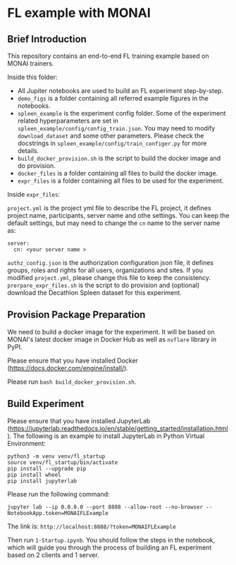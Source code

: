 # FL example with MONAI

## Brief Introduction

This repository contains an end-to-end FL training example based on MONAI trainers.

Inside this folder:
- All Jupiter notebooks are used to build an FL experiment step-by-step.
- `demo_figs` is a folder containing all referred example figures in the notebooks.
- `spleen_example` is the experiment config folder. Some of the experiment related hyperparameters are set in `spleen_example/config/config_train.json`. You
may need to modify `download_dataset` and some other parameters. Please check the docstrings in `spleen_example/config/train_configer.py` for more details.
- `build_docker_provision.sh` is the script to build the docker image and do provision.
- `docker_files` is a folder containing all files to build the docker image.
- `expr_files` is a folder containing all files to be used for the experiment.

Inside `expr_files`:

`project.yml` is the project yml file to describe the FL project, it defines project name, participants, server name and othe settings. You can keep the default settings, but may need to change the `cn` name to the server name as:
```
server:
  cn: <your server name >
```
`authz_config.json` is the authorization configuration json file, it defines groups, roles and rights for all users, organizations and sites. If you modified `project.yml`, please change this file to keep the consistency.
`prerpare_expr_files.sh` is the script to do provision and (optional) download the Decathlon Spleen dataset for this experiment.


## Provision Package Preparation

We need to build a docker image for the experiment. It will be based on MONAI's latest docker image in Docker Hub as well as `nvflare` library in PyPI.

Please ensure that you have installed Docker (https://docs.docker.com/engine/install/).

Please run `bash build_docker_provision.sh`.


## Build Experiment

Please ensure that you have installed JupyterLab (https://jupyterlab.readthedocs.io/en/stable/getting_started/installation.html). The following is an example to install JupyterLab in Python Virtual Environment:
```
python3 -m venv venv/fl_startup
source venv/fl_startup/bin/activate
pip install --upgrade pip
pip install wheel
pip install jupyterlab
```

Please run the following command:

`jupyter lab --ip 0.0.0.0 --port 8888 --allow-root --no-browser --NotebookApp.token=MONAIFLExample`

The link is: `http://localhost:8888/?token=MONAIFLExample`

Then run `1-Startup.ipynb`. You should follow the steps in the notebook, which will guide you through the process of building an FL experiment based on 2 clients and 1 server.
